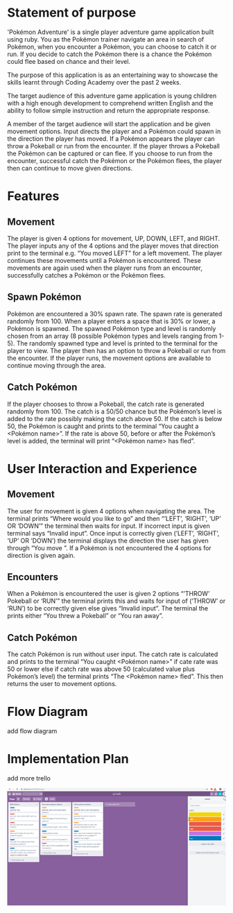 # Statement of purpose

'Pokémon Adventure' is a single player adventure game application built using ruby. You as the Pokémon trainer navigate an area in search of Pokémon, when you encounter a Pokémon, you can choose to catch it or run. If you decide to catch the Pokémon there is a chance the Pokémon could flee based on chance and their level. 

The purpose of this application is as an entertaining way to showcase the skills learnt through Coding Academy over the past 2 weeks.

The target audience of this adventure game application is young children with a high enough development to comprehend written English and the ability to follow simple instruction and return the appropriate response.

A member of the target audience will start the application and be given movement options. Input directs the player and a Pokémon could spawn in the direction the player has moved. If a Pokémon appears the player can throw a Pokeball or run from the encounter. If the player throws a Pokeball the Pokémon can be captured or can flee. If you choose to run from the encounter, successful catch the Pokémon or the Pokémon flees, the player then can continue to move given directions.

# Features
## Movement
The player is given 4 options for movement, UP, DOWN, LEFT, and RIGHT. The player inputs any of the 4 options and the player moves that direction print to the terminal e.g. “You moved LEFT” for a left movement. The player continues these movements until a Pokémon is encountered. These movements are again used when the player runs from an encounter, successfully catches a Pokémon or the Pokémon flees.

## Spawn Pokémon
Pokémon are encountered a 30% spawn rate. The spawn rate is generated randomly from 100. When a player enters a space that is 30% or lower, a Pokémon is spawned. The spawned Pokémon type and level is randomly chosen from an array (8 possible Pokémon types and levels ranging from 1-5). The randomly spawned type and level is printed to the terminal for the player to view. The player then has an option to throw a Pokeball or run from the encounter. If the player runs, the movement options are available to continue moving through the area. 

## Catch Pokémon
If the player chooses to throw a Pokeball, the catch rate is generated randomly from 100. The catch is a 50/50 chance but the Pokémon’s level is added to the rate possibly making the catch above 50. If the catch is below 50, the Pokémon is caught and prints to the terminal “You caught a <Pokémon name>”. If the rate is above 50, before or after the Pokémon’s level is added, the terminal will print “<Pokémon name> has fled”.

# User Interaction and Experience 
## Movement
The user for movement is given 4 options when navigating the area. The terminal prints “Where would you like to go” and then “’LEFT’, ‘RIGHT’, ‘UP’ OR ‘DOWN’” the terminal then waits for input. If incorrect input is given terminal says “Invalid input”. Once input is correctly given (’LEFT’, ‘RIGHT’, ‘UP’ OR ‘DOWN’) the terminal displays the direction the user has given through “You move <given direction>”. If a Pokémon is not encountered the 4 options for direction is given again.

## Encounters
When a Pokémon is encountered the user is given 2 options “’THROW’ Pokeball or ‘RUN’” the terminal prints this and waits for input of (‘THROW’ or ‘RUN’) to be correctly given else gives “Invalid input”. The terminal the prints either “You threw a Pokeball” or “You ran away”.

## Catch Pokémon
The catch Pokémon is run without user input. The catch rate is calculated and prints to the terminal “You caught <Pokémon name>” if cate rate was 50 or lower else if catch rate was above 50 (calculated value plus Pokémon’s level) the terminal prints “The <Pokémon name> fled”. This then returns the user to movement options.

# Flow Diagram
add flow diagram

# Implementation Plan
add  more trello

![alt text](https://github.com/reneenilsen/terminal_app/blob/master/trello_first_list.bmp "trello board 1")